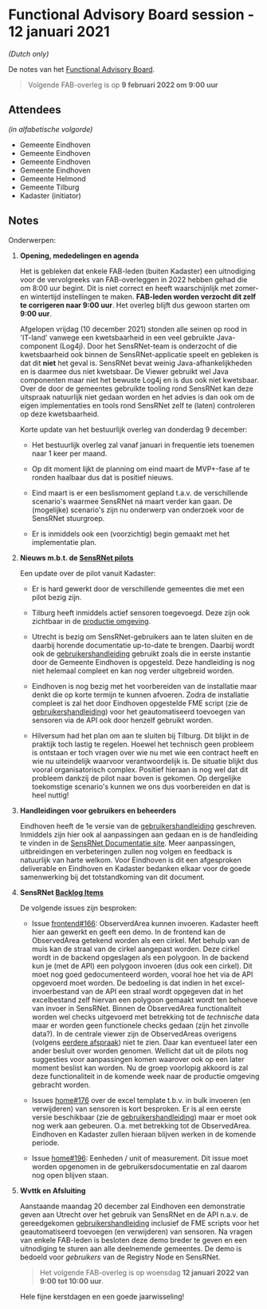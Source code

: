 # Functional Advisory Board session - 12 januari 2021

_(Dutch only)_

De notes van het [Functional Advisory Board](../FAB.md).

> Volgende FAB-overleg is op **9 februari 2022 om 9:00 uur**

## Attendees

_(in alfabetische volgorde)_

- Gemeente Eindhoven
- Gemeente Eindhoven
- Gemeente Eindhoven
- Gemeente Eindhoven
- Gemeente Helmond
- Gemeente Tilburg
- Kadaster (initiator)

## Notes

Onderwerpen:

1. **Opening, mededelingen en agenda**
   
     Het is gebleken dat enkele FAB-leden (buiten Kadaster) een uitnodiging voor de vervolgreeks van FAB-overleggen in 2022 hebben gehad die om 8:00 uur begint.
     Dit is niet correct en heeft waarschijnlijk met zomer- en wintertijd instellingen te maken.
     **FAB-leden worden verzocht dit zelf te corrigeren naar 9:00 uur**.
     Het overleg blijft dus gewoon starten om **9:00 uur**.
     
     Afgelopen vrijdag (10 december 2021) stonden alle seinen op rood in 'IT-land' vanwege een kwetsbaarheid in een veel gebruikte Java-component (Log4j).
     Door het SensRNet-team is onderzocht of die kwetsbaarheid ook binnen de SensRNet-applicatie speelt en gebleken is dat dit **niet** het geval is.
     SensRNet bevat weinig Java-afhankelijkheden en is daarmee dus niet kwetsbaar.
     De Viewer gebruikt wel Java componenten maar niet het bewuste Log4j en is dus ook niet kwetsbaar.
     Over de door de gemeentes gebruikte tooling rond SensRNet kan deze uitspraak natuurlijk niet gedaan worden en het advies is dan ook om de eigen implementaties en tools rond SensRNet zelf te (laten) controleren op deze kwetsbaarheid.
     
     Korte update van het bestuurlijk overleg van donderdag 9 december:
     
     - Het bestuurlijk overleg zal vanaf januari in frequentie iets toenemen naar 1 keer per maand.
       
     - Op dit moment lijkt de planning om eind maart de MVP+-fase af te ronden haalbaar dus dat is positief nieuws.
     
     - Eind maart is er een beslismoment gepland t.a.v. de verschillende scenario's waarmee SensRNet ná maart verder kan gaan.
       De (mogelijke) scenario's zijn nu onderwerp van onderzoek voor de SensRNet stuurgroep.
         
     - Er is inmiddels ook een (voorzichtig) begin gemaakt met het implementatie plan.
          
2. **Nieuws m.b.t. de [SensRNet pilots](https://kadaster-labs.github.io/sensrnet-home/Pilots/)**

     Een update over de pilot vanuit Kadaster:
     
     - Er is hard gewerkt door de verschillende gemeentes die met een pilot bezig zijn.
              
     - Tilburg heeft inmiddels actief sensoren toegevoegd. Deze zijn ook zichtbaar in de [productie omgeving](https://viewer.sensorenregister.nl/).
     
     - Utrecht is bezig om SensRNet-gebruikers aan te laten sluiten en de daarbij horende documentatie up-to-date te brengen.
       Daarbij wordt ook de [gebruikershandleiding](https://kadaster-labs.github.io/sensrnet-home/UserManualNL/) gebruikt zoals die in eerste instantie door de Gemeente Eindhoven is opgesteld.
       Deze handleiding is nog niet helemaal compleet en kan nog verder uitgebreid worden.
       
     - Eindhoven is nog bezig met het voorbereiden van de installatie maar denkt die op korte termijn te kunnen afvoeren.
       Zodra de installatie compleet is zal het door Eindhoven opgestelde FME script (zie de [gebruikershandleiding](https://kadaster-labs.github.io/sensrnet-home/UserManualNL/)) voor het geautomatiseerd toevoegen van sensoren via de API ook door henzelf gebruikt worden.
       
     - Hilversum had het plan om aan te sluiten bij Tilburg. Dit blijkt in de praktijk toch lastig te regelen.
       Hoewel het technisch geen probleem is ontstaan er toch vragen over wie nu met wie een contract heeft en wie nu uiteindelijk waarvoor verantwoordelijk is.
       De situatie blijkt dus vooral organisatorisch complex.
       Positief hieraan is nog wel dat dit probleem dankzij de pilot naar boven is gekomen.
       Op dergelijke toekomstige scenario's kunnen we ons dus voorbereiden en dat is heel nuttig!

3. **Handleidingen voor gebruikers en beheerders**
     
     Eindhoven heeft de 1e versie van de [gebruikershandleiding](https://kadaster-labs.github.io/sensrnet-home/UserManualNL/) geschreven.
     Inmiddels zijn hier ook al aanpassingen aan gedaan en is de handleiding te vinden in de [SensRNet Documentatie site](https://kadaster-labs.github.io/sensrnet-home/).
     Meer aanpassingen, uitbreidingen en verbeteringen zullen nog volgen en feedback is natuurlijk van harte welkom.
     Voor Eindhoven is dit een afgesproken deliverable en Eindhoven en Kadaster bedanken elkaar voor de goede samenwerking bij det totstandkoming van dit document.

4. **SensRNet [Backlog Items](https://github.com/orgs/kadaster-labs/projects/1)**
     
     De volgende issues zijn besproken:
     
     - Issue [frontend#166](https://github.com/kadaster-labs/sensrnet-registry-frontend/issues/166): ObserverdArea kunnen invoeren.
       Kadaster heeft hier aan gewerkt en geeft een demo.
       In de frontend kan de ObservedArea getekend worden als een cirkel.
       Met behulp van de muis kan de straal van de cirkel aangepast worden.
       Deze cirkel wordt in de backend opgeslagen als een polygoon.
       In de backend kun je (met de API) een polygoon invoeren (dus ook een cirkel).
       Dit moet nog goed gedocumenteerd worden, vooral hoe het via de API opgevoerd moet worden.
       De bedoeling is dat indien in het excel-invoerbestand van de API een straal wordt opgegeven dat in het excelbestand zelf hiervan een polygoon gemaakt wordt ten behoeve van invoer in SensRNet.
       Binnen de ObservedArea functionaliteit worden wel checks uitgevoerd met betrekking tot de _technische_ data maar er worden geen functionele checks gedaan (zijn het zinvolle data?).
       In de centrale viewer zijn de ObservedAreas overigens (volgens [eerdere afspraak](https://kadaster-labs.github.io/sensrnet-home/notes/2021-10-20-FAB-notes/#notes)) niet te zien.
       Daar kan eventueel later een ander besluit over worden genomen.
       Wellicht dat uit de pilots nog suggesties voor aanpassingen komen waarover ook op een later moment beslist kan worden.
       Nu de groep voorlopig akkoord is zal deze functionaliteit in de komende week naar de productie omgeving gebracht worden.
     
     - Issues [home#176](https://github.com/kadaster-labs/sensrnet-home/issues/176) over de excel template t.b.v. in bulk invoeren (en verwijderen) van sensoren is kort besproken.
       Er is al een eerste versie beschikbaar (zie de [gebruikershandleiding](https://kadaster-labs.github.io/sensrnet-home/UserManualNL/)) maar er moet ook nog werk aan gebeuren.
       O.a. met betrekking tot de ObservedArea.
       Eindhoven en Kadaster zullen hieraan blijven werken in de komende periode.
     
     - Issue [home#196](https://github.com/kadaster-labs/sensrnet-home/issues/196): Eenheden / unit of measurement.
       Dit issue moet worden opgenomen in de gebruikersdocumentatie en zal daarom nog open blijven staan.     
     
5. **Wvttk en Afsluiting**
   
     Aanstaande maandag 20 december zal Eindhoven een demonstratie geven aan Utrecht over het gebruik van SensRNet en de API n.a.v. de gereedgekomen [gebruikershandleiding](https://kadaster-labs.github.io/sensrnet-home/UserManualNL/) inclusief de FME scripts voor het geautomatiseerd toevoegen (en verwijderen) van sensoren.
       Na vragen van enkele FAB-leden is besloten deze demo breder te geven en een uitnodiging te sturen aan alle deelnemende gemeentes.
       De demo is bedoeld voor _gebruikers_ van de Registry Node en SensRNet.
     
     > Het volgende FAB-overleg is op woensdag **12 januari 2022 van 9:00 tot 10:00 uur**.

     Hele fijne kerstdagen en een goede jaarwisseling!

